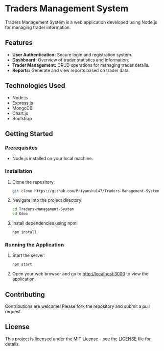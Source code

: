 # Traders Management System

Traders Management System is a web application developed using Node.js for managing trader information.

## Features

- **User Authentication:** Secure login and registration system.
- **Dashboard:** Overview of trader statistics and information.
- **Trader Management:** CRUD operations for managing trader details.
- **Reports:** Generate and view reports based on trader data.

## Technologies Used

- Node.js
- Express.js
- MongoDB
- Chart.js
- Bootstrap

## Getting Started

### Prerequisites

- Node.js installed on your local machine.

### Installation

1. Clone the repository:

   ```bash
   git clone https://github.com/Priyanshu147/Traders-Management-System.git
   ```

2. Navigate into the project directory:

   ```bash
   cd Traders-Management-System
   cd Odoo
   ```

3. Install dependencies using npm:

   ```bash
   npm install
   ```

### Running the Application

1. Start the server:

   ```bash
   npm start
   ```

2. Open your web browser and go to [http://localhost:3000](http://localhost:3000) to view the application.

## Contributing

Contributions are welcome! Please fork the repository and submit a pull request.

## License

This project is licensed under the MIT License - see the [LICENSE](LICENSE) file for details.
```

